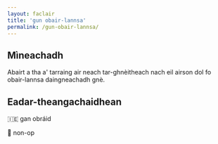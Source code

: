 ```yaml
---
layout: faclair
title: 'gun obair-lannsa'
permalink: /gun-obair-lannsa/
---
```


## Mìneachadh

Abairt a tha a' tarraing air neach tar-ghnèitheach nach eil airson dol fo obair-lannsa daingneachadh gnè.

## Eadar-theangachaidhean

&#x1f1ee;&#x1f1ea; gan obráid

&#x1f3f4;&#xe0067;&#xe0062;&#xe0065;&#xe006e;&#xe0067;&#xe007f; non-op
